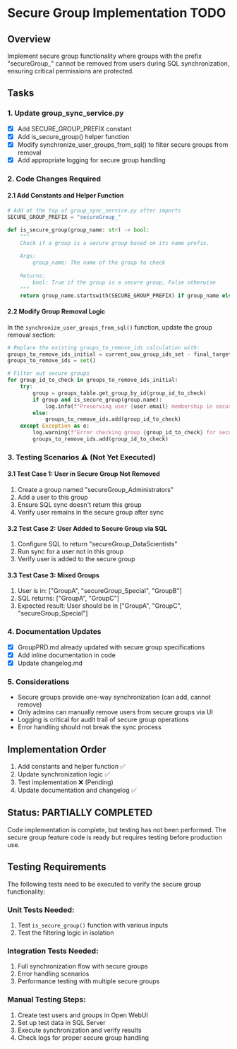 # Secure Group Implementation TODO

## Overview
Implement secure group functionality where groups with the prefix "secureGroup_" cannot be removed from users during SQL synchronization, ensuring critical permissions are protected.

## Tasks

### 1. Update group_sync_service.py
- [x] Add SECURE_GROUP_PREFIX constant
- [x] Add is_secure_group() helper function
- [x] Modify synchronize_user_groups_from_sql() to filter secure groups from removal
- [x] Add appropriate logging for secure group handling

### 2. Code Changes Required

#### 2.1 Add Constants and Helper Function
```python
# Add at the top of group_sync_service.py after imports
SECURE_GROUP_PREFIX = "secureGroup_"

def is_secure_group(group_name: str) -> bool:
    """
    Check if a group is a secure group based on its name prefix.
    
    Args:
        group_name: The name of the group to check
        
    Returns:
        bool: True if the group is a secure group, False otherwise
    """
    return group_name.startswith(SECURE_GROUP_PREFIX) if group_name else False
```

#### 2.2 Modify Group Removal Logic
In the `synchronize_user_groups_from_sql()` function, update the group removal section:

```python
# Replace the existing groups_to_remove_ids calculation with:
groups_to_remove_ids_initial = current_ouw_group_ids_set - final_target_ouw_group_ids_set
groups_to_remove_ids = set()

# Filter out secure groups
for group_id_to_check in groups_to_remove_ids_initial:
    try:
        group = groups_table.get_group_by_id(group_id_to_check)
        if group and is_secure_group(group.name):
            log.info(f"Preserving user {user.email} membership in secure group '{group.name}' (ID: {group_id_to_check}) - secure groups cannot be removed via SQL sync")
        else:
            groups_to_remove_ids.add(group_id_to_check)
    except Exception as e:
        log.warning(f"Error checking group {group_id_to_check} for secure status: {str(e)}. Including in removal list.")
        groups_to_remove_ids.add(group_id_to_check)
```

### 3. Testing Scenarios ⚠️ (Not Yet Executed)

#### 3.1 Test Case 1: User in Secure Group Not Removed
1. Create a group named "secureGroup_Administrators"
2. Add a user to this group
3. Ensure SQL sync doesn't return this group
4. Verify user remains in the secure group after sync

#### 3.2 Test Case 2: User Added to Secure Group via SQL
1. Configure SQL to return "secureGroup_DataScientists"
2. Run sync for a user not in this group
3. Verify user is added to the secure group

#### 3.3 Test Case 3: Mixed Groups
1. User is in: ["GroupA", "secureGroup_Special", "GroupB"]
2. SQL returns: ["GroupA", "GroupC"]
3. Expected result: User should be in ["GroupA", "GroupC", "secureGroup_Special"]

### 4. Documentation Updates
- [x] GroupPRD.md already updated with secure group specifications
- [x] Add inline documentation in code
- [x] Update changelog.md

### 5. Considerations
- Secure groups provide one-way synchronization (can add, cannot remove)
- Only admins can manually remove users from secure groups via UI
- Logging is critical for audit trail of secure group operations
- Error handling should not break the sync process

## Implementation Order
1. Add constants and helper function ✅
2. Update synchronization logic ✅
3. Test implementation ❌ (Pending)
4. Update documentation and changelog ✅

## Status: PARTIALLY COMPLETED
Code implementation is complete, but testing has not been performed. The secure group feature code is ready but requires testing before production use.

## Testing Requirements
The following tests need to be executed to verify the secure group functionality:

### Unit Tests Needed:
1. Test `is_secure_group()` function with various inputs
2. Test the filtering logic in isolation

### Integration Tests Needed:
1. Full synchronization flow with secure groups
2. Error handling scenarios
3. Performance testing with multiple secure groups

### Manual Testing Steps:
1. Create test users and groups in Open WebUI
2. Set up test data in SQL Server
3. Execute synchronization and verify results
4. Check logs for proper secure group handling